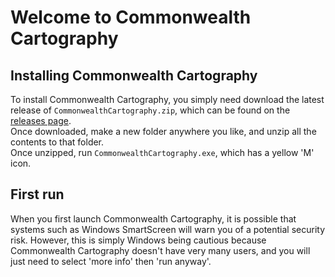 # Welcome to Commonwealth Cartography

## Installing Commonwealth Cartography
To install Commonwealth Cartography, you simply need download the latest release of `CommonwealthCartography.zip`, which can be found on the [releases page](https://github.com/Mappalachia/Commonwealth_Cartography/releases/).<br/>
Once downloaded, make a new folder anywhere you like, and unzip all the contents to that folder.<br/>
Once unzipped, run `CommonwealthCartography.exe`, which has a yellow 'M' icon.

## First run
When you first launch Commonwealth Cartography, it is possible that systems such as Windows SmartScreen will warn you of a potential security risk. However, this is simply Windows being cautious because Commonwealth Cartography doesn't have very many users, and you will just need to select 'more info' then 'run anyway'.<br/>
